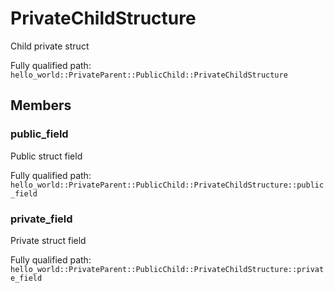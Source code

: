 # PrivateChildStructure

Child private struct


Fully qualified path: `hello_world::PrivateParent::PublicChild::PrivateChildStructure`

## Members

### public_field

Public struct field

Fully qualified path: `hello_world::PrivateParent::PublicChild::PrivateChildStructure::public_field`


### private_field

Private struct field

Fully qualified path: `hello_world::PrivateParent::PublicChild::PrivateChildStructure::private_field`


